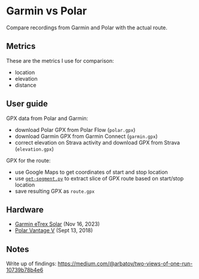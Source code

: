 # Garmin vs Polar

Compare recordings from Garmin and Polar with the actual route.

## Metrics

These are the metrics I use for comparison:

- location
- elevation 
- distance

## User guide

GPX data from Polar and Garmin:

- download Polar GPX from Polar Flow (`polar.gpx`)
- download Garmin GPX from Garmin Connect (`garmin.gpx`)
- correct elevation on Strava activity and download GPX from Strava (`elevation.gpx`)

GPX for the route:

- use Google Maps to get coordinates of start and stop location
- use [`get-segment.py`](https://github.com/evgeniyarbatov/gpx-utils/blob/main/get-segment.py) to extract slice of GPX route based on start/stop location
- save resulting GPX as `route.gpx`

## Hardware

- [Garmin eTrex Solar](https://www.garmin.com.sg/products/outdoor/etrex-solar/) (Nov 16, 2023)
- [Polar Vantage V](https://support.polar.com/e_manuals/vantage-v/polar-vantage-v-user-manual-english/content/introduction.htm) (Sept 13, 2018)

## Notes

Write up of findings: https://medium.com/@arbatov/two-views-of-one-run-10739b78b4e6
